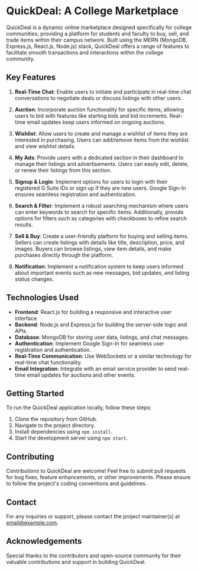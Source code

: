 # QuickDeal: A College Marketplace

QuickDeal is a dynamic online marketplace designed specifically for college communities, providing a platform for students and faculty to buy, sell, and trade items within their campus network. Built using the MERN (MongoDB, Express.js, React.js, Node.js) stack, QuickDeal offers a range of features to facilitate smooth transactions and interactions within the college community.

## Key Features

1. **Real-Time Chat**: Enable users to initiate and participate in real-time chat conversations to negotiate deals or discuss listings with other users.

2. **Auction**: Incorporate auction functionality for specific items, allowing users to bid with features like starting bids and bid increments. Real-time email updates keep users informed on ongoing auctions.

3. **Wishlist**: Allow users to create and manage a wishlist of items they are interested in purchasing. Users can add/remove items from the wishlist and view wishlist details.

4. **My Ads**: Provide users with a dedicated section in their dashboard to manage their listings and advertisements. Users can easily edit, delete, or renew their listings from this section.

5. **Signup & Login**: Implement options for users to login with their registered G Suite IDs or sign up if they are new users. Google Sign-In ensures seamless registration and authentication.

6. **Search & Filter**: Implement a robust searching mechanism where users can enter keywords to search for specific items. Additionally, provide options for filters such as categories with checkboxes to refine search results.

7. **Sell & Buy**: Create a user-friendly platform for buying and selling items. Sellers can create listings with details like title, description, price, and images. Buyers can browse listings, view item details, and make purchases directly through the platform.

8. **Notification**: Implement a notification system to keep users informed about important events such as new messages, bid updates, and listing status changes.

## Technologies Used

- **Frontend**: React.js for building a responsive and interactive user interface.
- **Backend**: Node.js and Express.js for building the server-side logic and APIs.
- **Database**: MongoDB for storing user data, listings, and chat messages.
- **Authentication**: Implement Google Sign-In for seamless user registration and authentication.
- **Real-Time Communication**: Use WebSockets or a similar technology for real-time chat functionality.
- **Email Integration**: Integrate with an email service provider to send real-time email updates for auctions and other events.

## Getting Started

To run the QuickDeal application locally, follow these steps:

1. Clone the repository from GitHub.
2. Navigate to the project directory.
3. Install dependencies using `npm install`.
4. Start the development server using `npm start`.

## Contributing

Contributions to QuickDeal are welcome! Feel free to submit pull requests for bug fixes, feature enhancements, or other improvements. Please ensure to follow the project's coding conventions and guidelines.

## Contact

For any inquiries or support, please contact the project maintainer(s) at [email@example.com](mailto:teamquickdeal@gmail.com).

## Acknowledgements

Special thanks to the contributors and open-source community for their valuable contributions and support in building QuickDeal.
